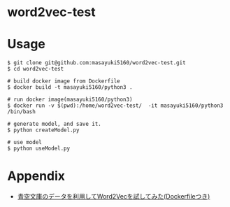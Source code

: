 # word2vec-test

# Usage

```
$ git clone git@github.com:masayuki5160/word2vec-test.git
$ cd word2vec-test

# build docker image from Dockerfile
$ docker build -t masayuki5160/python3 .

# run docker image(masayuki5160/python3)
$ docker run -v $(pwd):/home/word2vec-test/  -it masayuki5160/python3 /bin/bash 

# generate model, and save it. 
$ python createModel.py

# use model
$ python useModel.py
```

# Appendix

- [青空文庫のデータを利用してWord2Vecを試してみた(Dockerfileつき)](https://qiita.com/masayuki5160/items/a5f442e0e21bc0652f49)
